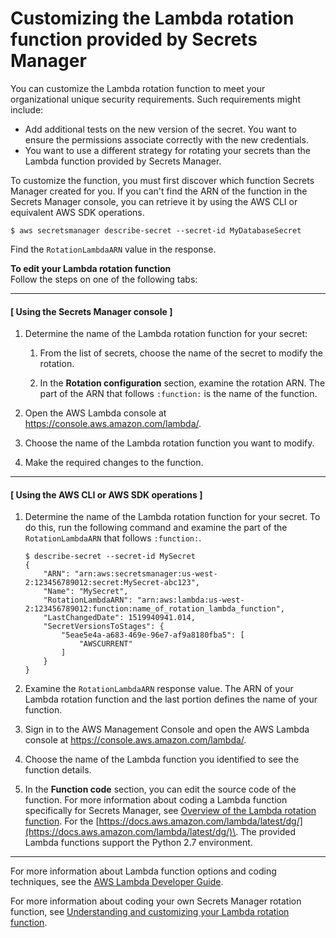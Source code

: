 # Customizing the Lambda rotation function provided by Secrets Manager<a name="rotating-secrets-customize-rds-lambda"></a>

You can customize the Lambda rotation function to meet your organizational unique security requirements\. Such requirements might include:
+ Add additional tests on the new version of the secret\. You want to ensure the permissions associate correctly with the new credentials\.
+ You want to use a different strategy for rotating your secrets than the Lambda function provided by Secrets Manager\. 

To customize the function, you must first discover which function Secrets Manager created for you\. If you can't find the ARN of the function in the Secrets Manager console, you can retrieve it by using the AWS CLI or equivalent AWS SDK operations\. 

```
$ aws secretsmanager describe-secret --secret-id MyDatabaseSecret
```

Find the `RotationLambdaARN` value in the response\.

**To edit your Lambda rotation function**  
Follow the steps on one of the following tabs:

------
#### [ Using the Secrets Manager console ]

1. Determine the name of the Lambda rotation function for your secret:

   1. From the list of secrets, choose the name of the secret to modify the rotation\.

   1. In the **Rotation configuration** section, examine the rotation ARN\. The part of the ARN that follows `:function:` is the name of the function\.

1. Open the AWS Lambda console at [https://console\.aws\.amazon\.com/lambda/](https://console.aws.amazon.com/lambda/)\.

1. Choose the name of the Lambda rotation function you want to modify\.

1. Make the required changes to the function\. 

------
#### [ Using the AWS CLI or AWS SDK operations ]

1. Determine the name of the Lambda rotation function for your secret\. To do this, run the following command and examine the part of the `RotationLambdaARN` that follows `:function:`\.

   ```
   $ describe-secret --secret-id MySecret
   {
       "ARN": "arn:aws:secretsmanager:us-west-2:123456789012:secret:MySecret-abc123",
       "Name": "MySecret",
       "RotationLambdaARN": "arn:aws:lambda:us-west-2:123456789012:function:name_of_rotation_lambda_function",
       "LastChangedDate": 1519940941.014,
       "SecretVersionsToStages": {
           "5eae5e4a-a683-469e-96e7-af9a8180fba5": [
               "AWSCURRENT"
           ]
       }
   }
   ```

1. Examine the `RotationLambdaARN` response value\. The ARN of your Lambda rotation function and the last portion defines the name of your function\.

1. Sign in to the AWS Management Console and open the AWS Lambda console at [https://console\.aws\.amazon\.com/lambda/](https://console.aws.amazon.com/lambda/)\.

1. Choose the name of the Lambda function you identified to see the function details\.

1.  In the **Function code** section, you can edit the source code of the function\. For more information about coding a Lambda function specifically for Secrets Manager, see [Overview of the Lambda rotation function](rotating-secrets-lambda-function-overview.md)\. For the [https://docs.aws.amazon.com/lambda/latest/dg/](https://docs.aws.amazon.com/lambda/latest/dg/)\. The provided Lambda functions support the Python 2\.7 environment\.

------

For more information about Lambda function options and coding techniques, see the [AWS Lambda Developer Guide](https://docs.aws.amazon.com/lambda/latest/dg/)\. 

For more information about coding your own Secrets Manager rotation function, see [Understanding and customizing your Lambda rotation function](rotating-secrets-lambda-function-customizing.md)\.